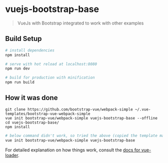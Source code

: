 # vuejs-bootstrap-base

> VueJs with Bootstrap integrated to work with other examples

## Build Setup

``` bash
# install dependencies
npm install

# serve with hot reload at localhost:8080
npm run dev

# build for production with minification
npm run build
```

## How it was done

```
git clone https://github.com/bootstrap-vue/webpack-simple ~/.vue-templates/bootstrap-vue-webpack-simple
vue init bootstrap-vue/webpack-simple vuejs-bootstrap-base --offline
cd vuejs-bootstrap-base/
npm install
```

``` bash
# below command didn't work, so tried the above (copied the template manually and did init offline)
vue init bootstrap-vue/webpack-simple vuejs-bootstrap-base
```

For detailed explanation on how things work, consult the [docs for vue-loader](http://vuejs.github.io/vue-loader).
